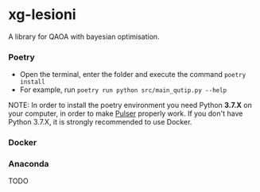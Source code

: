 # xg-lesioni

A library for QAOA with bayesian optimisation.

### Poetry

- Open the terminal, enter the folder and execute the command ```poetry install```
- For example, run ```poetry run python src/main_qutip.py --help```

NOTE: In order to install the poetry environment you need Python **3.7.X** on your computer, in order to make [Pulser](https://pypi.org/project/pulser/) properly work. If you don't have Python 3.7.X, it is strongly recommended to use Docker.

### Docker


### Anaconda
TODO

